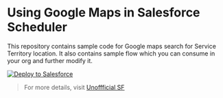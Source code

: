 # Using Google Maps in Salesforce Scheduler

This repository contains sample code for Google maps search for Service Territory location. It also contains sample flow which you can consume in your org and further modify it.

<a href="https://githubsfdeploy.herokuapp.com">
  <img alt="Deploy to Salesforce"
       src="https://raw.githubusercontent.com/afawcett/githubsfdeploy/master/deploy.png">
</a>

>For more details, visit [Unoffficial SF](https://unofficialsf.com/email-signature-booking/)
